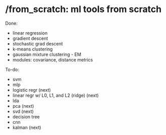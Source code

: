 # /from_scratch: ml tools from scratch

Done:
- linear regression
- gradient descent
- stochastic grad descent
- k-means clustering
- gaussian mixture clustering - EM
- modules: covariance, distance metrics




To-do:
- svm
- mlp
- logistic regr  (next)
- linear regr w/ L0, L1, and L2 (ridge)  (next)
- lda
- pca  (next)
- svd  (next)
- decision tree
- cnn
- kalman (next)
